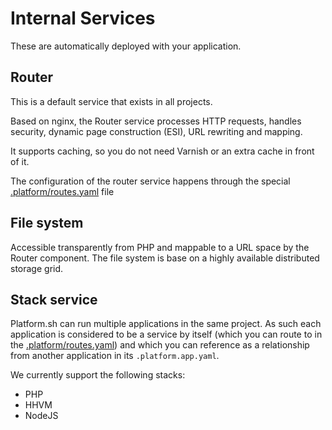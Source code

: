 # Internal Services

These are automatically deployed with your application.

## Router

This is a default service that exists in all projects.

Based on nginx, the Router service processes HTTP requests, handles security,
dynamic page construction (ESI), URL rewriting and mapping. 

It supports caching, so you do not need Varnish or an extra cache in front of it.

The configuration of the router service happens through the special 
[.platform/routes.yaml](../../reference/routes-yaml.html) file

## File system

Accessible transparently from PHP and mappable to a URL space by the Router
component. The file system is base on a highly available distributed storage
grid.

## Stack service

Platform.sh can run multiple applications in the same project. As such each
application is considered to be a service by itself (which you can route to
in the [.platform/routes.yaml](../../reference/routes-yaml.html)) 
and which you can reference as a relationship from another application in its 
`.platform.app.yaml`. 

We currently support the following stacks:

* PHP
* HHVM
* NodeJS
